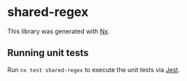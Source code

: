 # shared-regex

This library was generated with [Nx](https://nx.dev).

## Running unit tests

Run `nx test shared-regex` to execute the unit tests via [Jest](https://jestjs.io).
